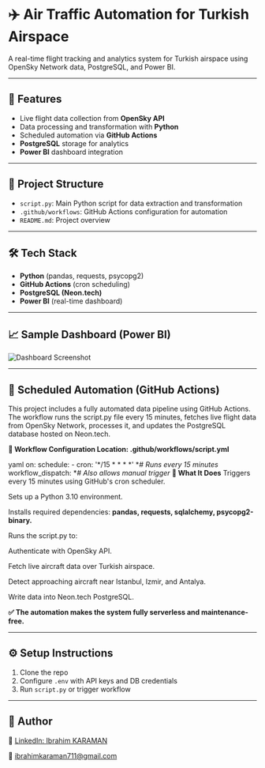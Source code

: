 # ✈️ Air Traffic Automation for Turkish Airspace

A real-time flight tracking and analytics system for Turkish airspace using OpenSky Network data, PostgreSQL, and Power BI.

---

## 🚀 Features
- Live flight data collection from **OpenSky API**
- Data processing and transformation with **Python**
- Scheduled automation via **GitHub Actions**
- **PostgreSQL** storage for analytics
- **Power BI** dashboard integration

---

## 📂 Project Structure
- `script.py`: Main Python script for data extraction and transformation
- `.github/workflows`: GitHub Actions configuration for automation
- `README.md`: Project overview

---

## 🛠️ Tech Stack
- **Python** (pandas, requests, psycopg2)
- **GitHub Actions** (cron scheduling)
- **PostgreSQL (Neon.tech)**
- **Power BI** (real-time dashboard)

---

## 📈 Sample Dashboard (Power BI)
![Dashboard Screenshot](https://github.com/ikara35/air_trafic_automation/blob/main/dashboard_screenshot.png)

---

## 📅 Scheduled Automation (GitHub Actions)
This project includes a fully automated data pipeline using GitHub Actions. The workflow runs the script.py file every 15 minutes, fetches live flight data from OpenSky Network, processes it, and updates the PostgreSQL database hosted on Neon.tech.

**🔄 Workflow Configuration
Location: .github/workflows/script.yml**

yaml
on:
  schedule:
    - cron: '*/15 * * * *'  **# Runs every 15 minutes*
  workflow_dispatch:        **# Also allows manual trigger*
**🔧 What It Does**
Triggers every 15 minutes using GitHub's cron scheduler.

Sets up a Python 3.10 environment.

Installs required dependencies: **pandas, requests, sqlalchemy, psycopg2-binary.**

Runs the script.py to:

Authenticate with OpenSky API.

Fetch live aircraft data over Turkish airspace.

Detect approaching aircraft near Istanbul, Izmir, and Antalya.

Write data into Neon.tech PostgreSQL.

**✅ The automation makes the system fully serverless and maintenance-free.**

---

## ⚙️ Setup Instructions
1. Clone the repo
2. Configure `.env` with API keys and DB credentials
3. Run `script.py` or trigger workflow

---

## 👤 Author
📎 [LinkedIn: Ibrahim KARAMAN](https://www.linkedin.com/in/ibrahim-karaman-data-analyst/)

📧 ibrahimkaraman711@gmail.com



